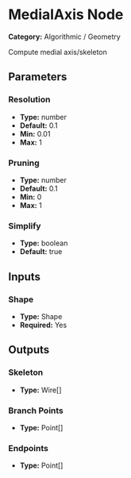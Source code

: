 
# MedialAxis Node

**Category:** Algorithmic / Geometry

Compute medial axis/skeleton

## Parameters


### Resolution
- **Type:** number
- **Default:** 0.1
- **Min:** 0.01
- **Max:** 1



### Pruning
- **Type:** number
- **Default:** 0.1
- **Min:** 0
- **Max:** 1



### Simplify
- **Type:** boolean
- **Default:** true





## Inputs


### Shape
- **Type:** Shape
- **Required:** Yes



## Outputs


### Skeleton
- **Type:** Wire[]



### Branch Points
- **Type:** Point[]



### Endpoints
- **Type:** Point[]




